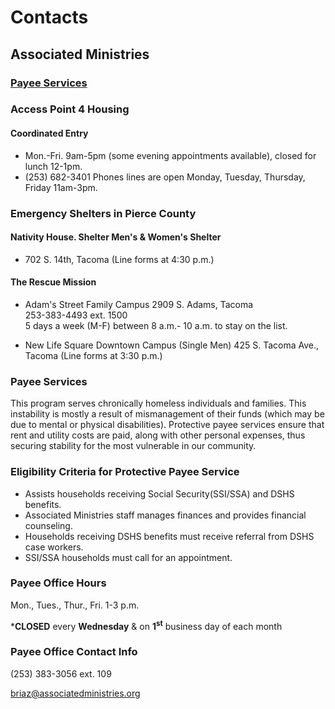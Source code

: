 # Contacts

## Associated Ministries
### [Payee Services](#)

### Access Point 4 Housing

#### Coordinated Entry
*   Mon.-Fri. 9am-5pm (some evening appointments available), closed for lunch 12-1pm.
*   (253) 682-3401 Phones lines are open Monday, Tuesday, Thursday, Friday 11am-3pm.  

### Emergency Shelters in Pierce County

#### Nativity House. Shelter Men's & Women's Shelter
*   702 S. 14th, Tacoma (Line forms at 4:30 p.m.)

#### The Rescue Mission
*   Adam's Street Family Campus
    2909 S. Adams, Tacoma  
    253-383-4493 ext. 1500  
    5 days a week (M-F) between 8 a.m.- 10 a.m. to stay on the list.

*   New Life Square Downtown Campus (Single Men)
    425 S. Tacoma Ave., Tacoma (Line forms at 3:30 p.m.)


### Payee Services

This program serves chronically homeless individuals and families. This instability is mostly a result of mismanagement of their funds (which may be due to mental or physical disabilities). Protective payee services ensure that rent and utility costs are paid, along with other personal expenses, thus securing stability for the most vulnerable in our community.

### Eligibility Criteria for Protective Payee Service

*   <span style="line-height: 13px;">Assists households receiving Social Security(SSI/SSA) and DSHS benefits.</span>
*   Associated Ministries staff manages finances and provides financial counseling.
*   Households receiving DSHS benefits must receive referral from DSHS case workers.
*   SSI/SSA households must call for an appointment.

### **Payee Office Hours**

Mon., Tues., Thur., Fri. 1-3 p.m.

***CLOSED** every **Wednesday** & on **1<sup>st</sup>** business day of each month

### **Payee Office Contact Info**

(253) 383-3056 ext. 109

[briaz@associatedministries.org](mailto:briaz@associatedministries.org)
